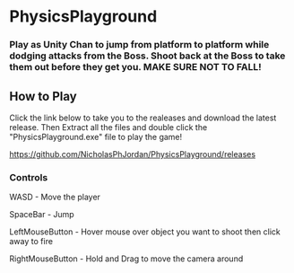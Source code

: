 # PhysicsPlayground

### Play as Unity Chan to jump from platform to platform while dodging attacks from the Boss. Shoot back at the Boss to take them out before they get you. MAKE SURE NOT TO FALL!

## How to Play

Click the link below to take you to the realeases and download the latest release. Then Extract all the files and double click  the "PhysicsPlayground.exe" file to play the game!

https://github.com/NicholasPhJordan/PhysicsPlayground/releases

### Controls 

WASD - Move the player

SpaceBar - Jump

LeftMouseButton - Hover mouse over object you want to shoot then click away to fire

RightMouseButton - Hold and Drag to move the camera around 
